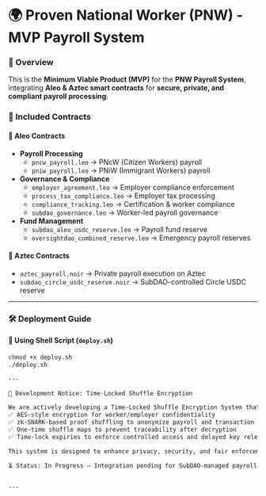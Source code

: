 # 🌍 Proven National Worker (PNW) - MVP Payroll System

### **🚀 Overview**
This is the **Minimum Viable Product (MVP)** for the **PNW Payroll System**, integrating **Aleo & Aztec smart contracts** for **secure, private, and compliant payroll processing**.

### **📜 Included Contracts**
#### **🔹 Aleo Contracts**
- **Payroll Processing**
  - `pncw_payroll.leo` → PNcW (Citizen Workers) payroll
  - `pniw_payroll.leo` → PNiW (Immigrant Workers) payroll
- **Governance & Compliance**
  - `employer_agreement.leo` → Employer compliance enforcement
  - `process_tax_compliance.leo` → Employer tax processing
  - `compliance_tracking.leo` → Certification & worker compliance
  - `subdao_governance.leo` → Worker-led payroll governance
- **Fund Management**
  - `subdao_aleo_usdc_reserve.leo` → Payroll fund reserve
  - `oversightdao_combined_reserve.leo` → Emergency payroll reserves

#### **🔹 Aztec Contracts**
- `aztec_payroll.noir` → Private payroll execution on Aztec
- `subdao_circle_usdc_reserve.noir` → SubDAO-controlled Circle USDC reserve

---

### **🛠 Deployment Guide**
#### **🔹 Using Shell Script (`deploy.sh`)**
```sh
chmod +x deploy.sh
./deploy.sh

---

📢 Development Notice: Time-Locked Shuffle Encryption

We are actively developing a Time-Locked Shuffle Encryption System that integrates:
✅ AES-style encryption for worker/employer confidentiality
✅ zk-SNARK-based proof shuffling to anonymize payroll and transaction data
✅ One-time shuffle maps to prevent traceability after decryption
✅ Time-lock expiries to enforce controlled access and delayed key release

This system is designed to enhance privacy, security, and fair enforcement of payroll distributions within the PNW ecosystem.

⏳ Status: In Progress – Integration pending for SubDAO-managed payroll and trust fund distributions.


---

